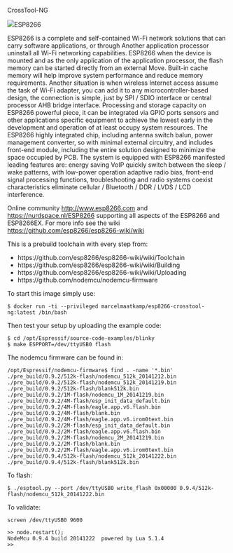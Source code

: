 CrossTool-NG

<img src="https://mcuoneclipse.files.wordpress.com/2014/10/esp8266-module.png?w=584&h=552">ESP8266</img>

ESP8266 is a complete and self-contained Wi-Fi network solutions that can carry software applications, or through Another application processor uninstall all Wi-Fi networking capabilities. ESP8266 when the device is mounted and as the only application of the application processor, the flash memory can be started directly from an external Move. Built-in cache memory will help improve system performance and reduce memory requirements. Another situation is when wireless Internet access assume the task of Wi-Fi adapter, you can add it to any microcontroller-based design, the connection is simple, just by SPI / SDIO interface or central processor AHB bridge interface. Processing and storage capacity on ESP8266 powerful piece, it can be integrated via GPIO ports sensors and other applications specific equipment to achieve the lowest early in the development and operation of at least occupy system resources. The ESP8266 highly integrated chip, including antenna switch balun, power management converter, so with minimal external circuitry, and includes front-end module, including the entire solution designed to minimize the space occupied by PCB. The system is equipped with ESP8266 manifested leading features are: energy saving VoIP quickly switch between the sleep / wake patterns, with low-power operation adaptive radio bias, front-end signal processing functions, troubleshooting and radio systems coexist characteristics eliminate cellular / Bluetooth / DDR / LVDS / LCD interference.

Online community http://www.esp8266.com and https://nurdspace.nl/ESP8266 supporting all aspects of the ESP8266 and ESP8266EX. For more info see the wiki https://github.com/esp8266/esp8266-wiki/wiki

This is a prebuild toolchain with every step from:
<ul>
<li>https://github.com/esp8266/esp8266-wiki/wiki/Toolchain</li>
<li>https://github.com/esp8266/esp8266-wiki/wiki/Building</li>
<li>https://github.com/esp8266/esp8266-wiki/wiki/Uploading</li>
<li>https://github.com/nodemcu/nodemcu-firmware</li>
</ul>

To start this image simply use:
```
$ docker run -ti --privileged marcelmaatkamp/esp8266-crosstool-ng:latest /bin/bash
```

Then test your setup by uploading the example code:
```
$ cd /opt/Espressif/source-code-examples/blinky
$ make ESPPORT=/dev/ttyUSB0 flash
```
The nodemcu firmware can be found in:
```
/opt/Espressif/nodemcu-firmware$ find . -name '*.bin'
./pre_build/0.9.2/512k-flash/nodemcu_512k_20141212.bin
./pre_build/0.9.2/512k-flash/nodemcu_512k_20141219.bin
./pre_build/0.9.2/512k-flash/blank512k.bin
./pre_build/0.9.2/1M-flash/nodemcu_1M_20141219.bin
./pre_build/0.9.2/4M-flash/esp_init_data_default.bin
./pre_build/0.9.2/4M-flash/eagle.app.v6.flash.bin
./pre_build/0.9.2/4M-flash/blank.bin
./pre_build/0.9.2/4M-flash/eagle.app.v6.irom0text.bin
./pre_build/0.9.2/2M-flash/esp_init_data_default.bin
./pre_build/0.9.2/2M-flash/eagle.app.v6.flash.bin
./pre_build/0.9.2/2M-flash/nodemcu_2M_20141219.bin
./pre_build/0.9.2/2M-flash/blank.bin
./pre_build/0.9.2/2M-flash/eagle.app.v6.irom0text.bin
./pre_build/0.9.4/512k-flash/nodemcu_512k_20141222.bin
./pre_build/0.9.4/512k-flash/blank512k.bin
```

To flash:
```
$ ./esptool.py --port /dev/ttyUSB0 write_flash 0x00000 0.9.4/512k-flash/nodemcu_512k_20141222.bin
```
To validate:
```
screen /dev/ttyUSB0 9600

>> node.restart();
NodeMcu 0.9.4 build 20141222  powered by Lua 5.1.4
>>
```
